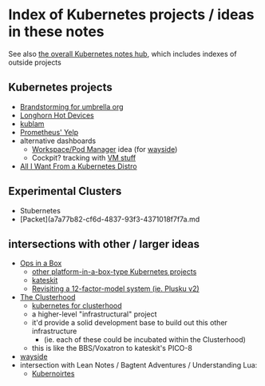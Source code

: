 # Index of Kubernetes projects / ideas in these notes

See also [the overall Kubernetes notes hub](f7ab56ca-06db-4c96-808f-4d0b0ee47819.md), which includes indexes of outside projects

## Kubernetes projects

- [Brandstorming for umbrella org](0384566f-5e4c-4ba7-8fef-a77d172b06cc.md)
- [Longhorn Hot Devices](b07a7c96-040d-405a-aa7f-92e401feede8.md)
- [kublam](ac4002a3-362d-4fcf-af10-3ed270fbb9fc.md)
- [Prometheus' Yelp](435b37d1-1a67-4894-99ad-bddcc405bf93.md)
- alternative dashboards
  - [Workspace/Pod Manager](31201498-292d-4923-ab42-d5ee9c2d5a08.md) idea (for [wayside](21af29aa-0dfe-4145-877f-7eb51e38f53e.md))
  - Cockpit? tracking with [VM stuff](a48a24b4-28b1-4658-aa93-56022ab95f48.md)
- [All I Want From a Kubernetes Distro](6f700af3-469e-436e-828f-a08928027b5a.md)

## Experimental Clusters

- Stubernetes
- [Packet](a7a77b82-cf6d-4837-93f3-4371018f7f7a.md

## intersections with other / larger ideas

- [Ops in a Box](035d1e22-7dca-4901-aa4a-1624e7a6a15c.md)
  - [other platform-in-a-box-type Kubernetes projects](8f455b9a-4383-4af4-9882-4b58e11dc316.md)
  - [kateskit](ebf47d2a-8719-4d66-80cd-dbbabaf98165.md)
  - [Revisiting a 12-factor-model system (ie. Plusku v2)](efd17565-9150-4eaf-a445-157823bdd89f.md)
- [The Clusterhood](9664b592-59ed-4ac5-bf15-9b67f67af111.md)
  - [kubernetes for clusterhood](c8a51c70-624b-42e9-aec8-aa5db1b7cf87.md)
  - a higher-level "infrastructural" project
  - it'd provide a solid development base to build out this other infrastructure
    - (ie. each of these could be incubated within the Clusterhood)
  - this is like the BBS/Voxatron to kateskit's PICO-8
- [wayside](21af29aa-0dfe-4145-877f-7eb51e38f53e.md)
- intersection with Lean Notes / Bagtent Adventures / Understanding Lua:
  - [Kubernoirtes](b1d70052-5ed4-4e30-901b-a98ffd241794.md)
